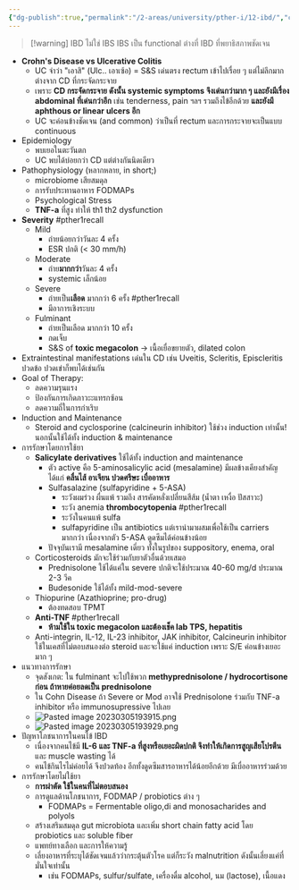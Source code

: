 ```yaml
---
{"dg-publish":true,"permalink":"/2-areas/university/pther-i/12-ibd/","created":"2023-03-05T16:09:39.852+07:00","updated":"2025-10-06T19:51:29.962+07:00"}
---
```


> [!warning] IBD ไม่ใช่ IBS
> IBS เป็น functional ต่างที่ IBD ที่พยาธิสภาพชัดเจน
- **Crohn's Disease vs Ulcerative Colitis**
	- UC จำว่า "เอาสิ" (Ulc.. เอาเซ้อ) = S&S เด่นตรง rectum เข้าไปเรื่อย ๆ แต่ไม่ลึกมาก ต่างจาก CD ที่กระจัดกระจาย
	- เพราะ **CD กระจัดกระจาย ดังนั้น systemic symptoms จึงเด่นกว่ามาก ๆ และยังมีเรื่อง abdominal ที่เด่นกว่าอีก** เช่น tenderness, pain ฯลฯ รวมถึงไข้อีกด้วย **และยังมี aphthous or linear ulcers อีก**
	- UC จะค่อนข้างชัดเจน (and common) ว่าเป็นที่ rectum และการกระจายจะเป็นแบบ continuous
- Epidemiology
	- พบเยอในตะวันตก
	- UC พบได้บ่อยกว่า CD แต่ต่างกันนิดเดียว
- Pathophysiology (หลากหลาย, in short;)
	- microbiome เสียสมดุล
	- การรับประทานอาหาร FODMAPs
	- Psychological Stress
	- **TNF-a** ที่สูง ทำให้ th1 th2 dysfunction
- **Severity** #pther1recall
	- Mild 
		- ถ่ายน้อยกว่าวันละ 4 ครั้ง
		- ESR ปกติ (< 30 mm/h)
	- Moderate
		- ถ่าย**มากกว่า**วันละ 4 ครั้ง
		- systemic เล็กน้อย
	- Severe
		- ถ่ายเป็น**เลือด** มากกว่า 6 ครั้ง #pther1recall
		- มีอาการเชิงระบบ
	- Fulminant
		- ถ่ายเป็นเลือด มากกว่า 10 ครั้ง
		- กดเจ็บ
		- S&S of **toxic megacolon** -> เนื้อเยื่อขยายตัว, dilated colon
- Extraintestinal manifestations เด่นใน CD เช่น Uveitis, Scleritis, Episcleritis ปวดข้อ ปวดเข่าก็พบได้เช่นกัน
- Goal of Therapy:
	- ลดความรุนแรง
	- ป้องกันการเกิดภาวะะแทรกซ้อน
	- ลดความถี่ในการกำเริบ
- Induction and Maintenance
	- Steroid and cyclosporine (calcineurin inhibitor) ใช้ช่วง induction เท่านั้น! นอกนั้นใช้ได้ทั้ง induction & maintenance
- การรักษาโดยการใช้ยา
	- **Salicylate derivatives** ใช้ได้ทั้ง induction and maintenance
		- ตัว active คือ 5-aminosalicylic acid (mesalamine) มีผลข้างเคียงสำคัญได้แก่ **คลื่นไส้ อาเจียน ปวดศรีษะ เบื่ออาหาร**
		- Sulfasalazine (sulfapyridine + 5-ASA)
			- ระวังผมร่วง ผื่นแพ้ รวมถึง สารคัดหลั่งเปลี่ยนสีส้ม (น้ำตา เหงื่อ ปัสสาวะ)
			- ระวัง anemia **thrombocytopenia** #pther1recall 
			- ระวังในคนแพ้ sulfa
			- sulfapyridine เป็น antibiotics แต่เรานำมาผสมเพื่อใช้เป็น carriers มากกว่า เนื่องจากตัว 5-ASA ดูดซึมได้ค่อนข้างน้อย
		- ปัจจุบันเรามี mesalamine เดี่ยว ทั้งในรูปของ suppository, enema, oral
	- Corticosteroids มักจะใช้ร่วมกับยาตัวอื่นด้วยเสมอ
		- Prednisolone ใช้ได้แค่ใน severe ปกติจะใช้ประมาณ 40-60 mg/d ประมาณ 2-3 วีค
		- Budesonide ใช้ได้ทั้ง mild-mod-severe
	- Thiopurine (Azathioprine; pro-drug)
		- ต้องทดสอบ TPMT
	- **Anti-TNF** #pther1recall
		- **ห้ามใช้ใน toxic megacolon และต้องเช็ค lab TPS, hepatitis**
	- Anti-integrin, IL-12, IL-23 inhibitor, JAK inhibitor, Calcineurin inhibitor ใช้ในเคสที่ไม่ตอบสนองต่อ steroid และจะใช้แค่ induction เพราะ S/E ค่อนข้างเยอะมาก ๆ
- แนวทางการรักษา
	- จุดสังเกต: ใน fulminant จะไปใช้พวก **methyprednisolone / hydrocortisone ก่อน ถ้าหายค่อยลดเป็น prednisolone**
	- ใน Cohn Disease ถ้า Severe or Mod อาจใช้ Prednisolone ร่วมกับ TNF-a inhibitor หรือ immunosupressive ไปเลย
	- ![Pasted image 20230305193915.png](/img/user/3%20Resources/Attachment/Pasted%20image%2020230305193915.png)
	- ![Pasted image 20230305193929.png](/img/user/3%20Resources/Attachment/Pasted%20image%2020230305193929.png)
- ปัญหาโภชนาการในคนไข้ IBD
	- เนื่องจากคนไข้มี **IL-6 และ TNF-a ที่สูงหรือเยอะผิดปกติ จึงทำให้เกิดการสูญเสียโปรตีน** และ muscle wasting ได้
	- คนไข้กินไรไม่ค่อยได้ จึงปวดท้อง อีกทั้งดูดซึมสารอาหารได้น้อยอีกด้วย มีเบื่ออาหารร่วมด้วย
- การรักษาโดยไม่ใช้ยา
	- **การผ่าตัด ใช้ในคนที่ไม่ตอบสนอง**
	- การดูแลด้านโภชนาการ, FODMAP / probiotics ต่าง ๆ 
		- FODMAPs = Fermentable oligo,di and monosacharides and polyols 
	- สร้างเสริมสมดุล gut microbiota และเพิ่ม short chain fatty acid โดย probiotics และ soluble fiber
	- แพทย์ทางเลือก และการให้ความรู้
	- เลี่ยงอาหารที่ระบุได้ชัดเจนแล้วว่ากระตุ้นตัวโรค แต่ก็ระวัง malnutrition ดังนั้นเลี่ยงแค่ที่มั่นใจเท่านั้น
		- เช่น FODMAPs, sulfur/sulfate, เครื่องดื่ม alcohol, นม (lactose), เนื้อแดง